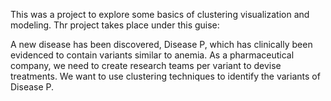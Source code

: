 This was a project to explore some basics of clustering visualization and modeling. Thr project takes place under this guise:

A new disease has been discovered, Disease P, which has clinically been evidenced to contain variants similar to anemia.
As a pharmaceutical company, we need to create research teams per variant to devise treatments.
We want to use clustering techniques to identify the variants of Disease P.
